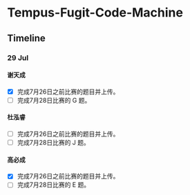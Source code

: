 #  Tempus-Fugit-Code-Machine

## Timeline

### 29 Jul

#### 谢天成
- [x] 完成7月26日之前比赛的题目并上传。
- [ ] 完成7月28日比赛的 G 题。

#### 杜泓睿
- [ ] 完成7月26日之前比赛的题目并上传。
- [ ] 完成7月28日比赛的 J 题。

#### 高必成
- [x] 完成7月26日之前比赛的题目并上传。
- [ ] 完成7月28日比赛的 E 题。
